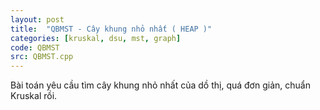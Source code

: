 ```yaml
---
layout: post
title:  "QBMST - Cây khung nhỏ nhất ( HEAP )"
categories: [kruskal, dsu, mst, graph]
code: QBMST
src: QBMST.cpp
---
```


Bài toán yêu cầu tìm cây khung nhỏ nhất của dồ thị, quá đơn giản, chuẩn Kruskal rồi.